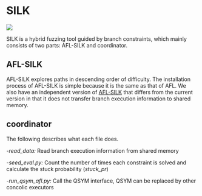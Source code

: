 # SILK
![](https://img.shields.io/hexpm/l/plug?style=flat-square)

SILK is a hybrid fuzzing tool guided by branch constraints, which mainly consists of two parts: AFL-SILK and coordinator.

## AFL-SILK

 AFL-SILK explores paths in descending order of difficulty. The installation process of AFL-SILK is simple because it is the same as that of AFL. We also have an independent version of [AFL-SILK](https://github.com/White-Mouse/AFL-SILK) that differs from the current version in that it does not transfer branch execution information to shared memory.

## coordinator

The following describes what each file does.

-*read_data:* Read branch execution information from shared memory

-*seed_eval.py:* Count the number of times each constraint is solved and calculate the stuck probability (*stuck_pr*)

-*run_qsym_afl.py:* Call the QSYM interface, QSYM can be replaced by other concolic executors
